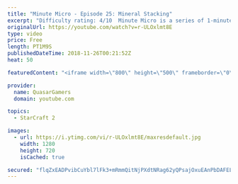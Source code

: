 ```yaml
---
title: "Minute Micro - Episode 25: Mineral Stacking"
excerpt: "Difficulty rating: 4/10  Minute Micro is a series of 1-minute videos explaining how to perform common micro techniques. This episode is on stacking workers to fight melee units.  twitch.tv/Quasarprintf"
originalUrl: https://youtube.com/watch?v=r-ULOxlmt8E
type: video
price: Free
length: PT1M9S
publishedDateTime: 2018-11-26T00:21:52Z
heat: 50

featuredContent: "<iframe width=\"800\" height=\"500\" frameborder=\"0\" src=\"https://www.youtube.com/embed/r-ULOxlmt8E\" allow=\"accelerometer; autoplay; encrypted-media; gyroscope; picture-in-picture\" allowfullscreen></iframe>"

provider:
  name: QuasarGamers
  domain: youtube.com

topics:
  - StarCraft 2

images:
  - url: https://i.ytimg.com/vi/r-ULOxlmt8E/maxresdefault.jpg
    width: 1280
    height: 720
    isCached: true

secured: "flqZxEADPvibCuYbl7lFk3+mRmmQitNjPXdtNRag62yQPsajOxuEAnPbDAFEL/nnI63PAl6QRTmns0Cy50wNSlh8ROvTTB/fJ29FKH2wpCUsDhmvSZSFPz30Tv+lHh7yGkG/iglnotoJ0aAfO4WxFbemcit2AGXj2NDpT7+42A7yUwkVtfhGXdwVrAw7nrN7SpsU7VtkSSNhTL5mEoM2aE0IjmHittsVXA8Cgb+NLECZ4UBYt5QF7fZ/neqzm3aCsbJvdIs4XuWwKgVAYfClc80Jc96frHg3leg6hsWdGNtJKFDAvKr75eTmagrcRXIMciE43+csxDJrcaznQCXz9xMwIVP23bROZ5DXDgCxZVVh0zzT7xF3NxcO3V684uLN+GpbjfscgnLzmnIR8kQRFN1331I2f3oSvOlaoTeE9RM=;hhCb5pSedaem5khuRp4wJQ=="
---
```


